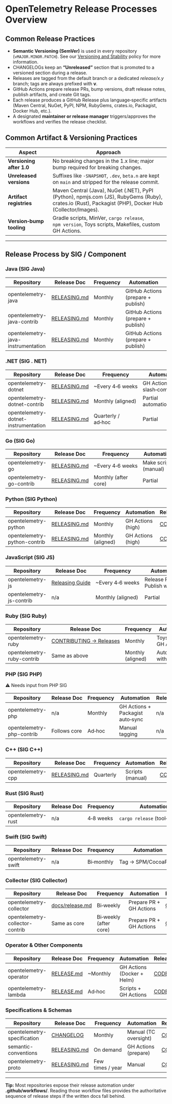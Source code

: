 # OpenTelemetry Release Processes Overview

## Common Release Practices
  * **Semantic Versioning (SemVer)** is used in every repository (`vMAJOR.MINOR.PATCH`). See our [Versioning and Stability](https://github.com/open-telemetry/opentelemetry-specification/blob/main/specification/versioning-and-stability.md) policy for more information.
  * CHANGELOGs keep an **“Unreleased”** section that is promoted to a versioned section during a release.
  * Releases are tagged from the default branch or a dedicated *release/x.y* branch; tags are always prefixed with **v**.
  * GitHub Actions prepare release PRs, bump versions, draft release notes, publish artifacts, and create Git tags.
  * Each release produces a GitHub Release plus language‑specific artifacts (Maven Central, NuGet, PyPI, NPM, RubyGems, crates.io, Packagist, Docker Hub, etc.).
  * A designated **maintainer or release manager** triggers/approves the workflows and verifies the release checklist.

## Common Artifact & Versioning Practices

| Aspect | Approach |
| ------ | -------- |
| **Versioning after 1.0** | No breaking changes in the 1.x line; major bump required for breaking changes. |
| **Unreleased versions** | Suffixes like `-SNAPSHOT`, `.dev`, `beta.n` are kept on `main` and stripped for the release commit. |
| **Artifact registries** | Maven Central (Java), NuGet (.NET), PyPI (Python), npmjs.com (JS), RubyGems (Ruby), crates.io (Rust), Packagist (PHP), Docker Hub (Collector/Images). |
| **Version‑bump tooling** | Gradle scripts, MinVer, `cargo release`, `npm version`, Toys scripts, Makefiles, custom GH Actions. |

---

## Release Process by SIG / Component

### Java (SIG Java)

| Repository | Release Doc | Frequency | Automation | Release Maintainers |
| ---------- | ---------- | --------- | ---------- | ------------------- |
| opentelemetry-java | [RELEASING.md](https://github.com/open-telemetry/opentelemetry-java/blob/main/RELEASING.md) | Monthly | GitHub Actions (prepare + publish) | [CODEOWNERS](https://github.com/open-telemetry/opentelemetry-java/blob/main/.github/CODEOWNERS) |
| opentelemetry-java-contrib | [RELEASING.md](https://github.com/open-telemetry/opentelemetry-java-contrib/blob/main/RELEASING.md) | Monthly | GitHub Actions (prepare + publish) | [CODEOWNERS](https://github.com/open-telemetry/opentelemetry-java-contrib/blob/main/.github/CODEOWNERS) |
| opentelemetry-java-instrumentation | [RELEASING.md](https://github.com/open-telemetry/opentelemetry-java-instrumentation/blob/main/RELEASING.md) | Monthly | GitHub Actions (prepare + publish) | [CODEOWNERS](https://github.com/open-telemetry/opentelemetry-java-instrumentation/blob/main/.github/CODEOWNERS) |

### .NET (SIG . NET)

| Repository | Release Doc | Frequency | Automation | Release Maintainers |
| ---------- | ---------- | --------- | ---------- | ------------------- |
| opentelemetry-dotnet | [RELEASING.md](https://github.com/open-telemetry/opentelemetry-dotnet/blob/main/build/RELEASING.md) | ~Every 4‑6 weeks | GH Actions + slash‑commands | [CODEOWNERS](https://github.com/open-telemetry/opentelemetry-dotnet/blob/main/.github/CODEOWNERS) |
| opentelemetry-dotnet-contrib | [RELEASING.md](https://github.com/open-telemetry/opentelemetry-dotnet-contrib/blob/main/build/RELEASING.md) | Monthly (aligned) | Partial automation | [CODEOWNERS](https://github.com/open-telemetry/opentelemetry-dotnet-contrib/blob/main/CODEOWNERS) |
| opentelemetry-dotnet-instrumentation | [RELEASING.md](https://github.com/open-telemetry/opentelemetry-dotnet-instrumentation/blob/main/docs/releasing.md) | Quarterly / ad‑hoc | Partial | [CODEOWNERS](https://github.com/open-telemetry/opentelemetry-dotnet-instrumentation/blob/main/.github/CODEOWNERS) |

### Go (SIG Go)

| Repository | Release Doc | Frequency | Automation | Release Maintainers |
| ---------- | ---------- | --------- | ---------- | ------------------- |
| opentelemetry-go | [RELEASING.md](https://github.com/open-telemetry/opentelemetry-go/blob/main/RELEASING.md) | ~Every 4‑6 weeks | Make scripts (manual) | [CODEOWNERS](https://github.com/open-telemetry/opentelemetry-go/blob/main/CODEOWNERS) |
| opentelemetry-go-contrib | [RELEASING.md](https://github.com/open-telemetry/opentelemetry-go-contrib/blob/main/RELEASING.md) | Monthly (after core) | Partial | [CODEOWNERS](https://github.com/open-telemetry/opentelemetry-go-contrib/blob/main/CODEOWNERS) |

### Python (SIG Python)

| Repository | Release Doc | Frequency | Automation | Release Maintainers |
| ---------- | ---------- | --------- | ---------- | ------------------- |
| opentelemetry-python | [RELEASING.md](https://github.com/open-telemetry/opentelemetry-python/blob/main/RELEASING.md) | Monthly | GH Actions (high) | [CODEOWNERS](https://github.com/open-telemetry/opentelemetry-python/blob/main/.github/CODEOWNERS) |
| opentelemetry-python-contrib | [RELEASING.md](https://github.com/open-telemetry/opentelemetry-python-contrib/blob/main/RELEASING.md) | Monthly (aligned) | GH Actions (high) | [CODEOWNERS](https://github.com/open-telemetry/opentelemetry-python-contrib/blob/main/.github/CODEOWNERS) |

### JavaScript (SIG JS)

| Repository | Release Doc | Frequency | Automation | Release Maintainers |
| ---------- | ---------- | --------- | ---------- | ------------------- |
| opentelemetry-js | [Releasing Guide](https://github.com/open-telemetry/opentelemetry-js/blob/main/doc/contributing/releasing.md) | ~Every 4‑6 weeks | Release PR + Publish workflow | [CODEOWNERS](https://github.com/open-telemetry/opentelemetry-js/blob/main/.github/CODEOWNERS) |
| opentelemetry-js-contrib | n/a | Monthly (aligned) | Partial | [CODEOWNERS](https://github.com/open-telemetry/opentelemetry-js-contrib/blob/main/.github/CODEOWNERS) |

### Ruby (SIG Ruby)

| Repository | Release Doc | Frequency | Automation | Release Maintainers |
| ---------- | ---------- | --------- | ---------- | ------------------- |
| opentelemetry-ruby | [CONTRIBUTING → Releases](https://github.com/open-telemetry/opentelemetry-ruby/blob/main/CONTRIBUTING.md#releases) | Monthly | Toys scripts + GH Actions | [CODEOWNERS](https://github.com/open-telemetry/opentelemetry-ruby/blob/main/CODEOWNERS) |
| opentelemetry-ruby-contrib | Same as above | Monthly (aligned) | Automated with core | [CODEOWNERS](https://github.com/open-telemetry/opentelemetry-ruby/blob/main/CODEOWNERS) |

### PHP (SIG PHP)

⚠️ Needs input from PHP SIG

| Repository | Release Doc | Frequency | Automation | Release Maintainers |
| ---------- | ---------- | --------- | ---------- | ------------------- |
| opentelemetry-php | n/a | Monthly | GH Actions + Packagist auto‑sync | n/a |
| opentelemetry-php-contrib | Follows core | Ad‑hoc | Manual tagging | n/a |

### C++ (SIG C++)

| Repository | Release Doc | Frequency | Automation | Release Maintainers |
| ---------- | ---------- | --------- | ---------- | ------------------- |
| opentelemetry-cpp | [RELEASING.md](https://github.com/open-telemetry/opentelemetry-cpp/blob/main/RELEASING.md) | Quarterly | Scripts (manual) | [CODEOWNERS](https://github.com/open-telemetry/opentelemetry-cpp/blob/main/.github/CODEOWNERS) |

### Rust (SIG Rust)

| Repository | Release Doc | Frequency | Automation | Release Maintainers |
| ---------- | ---------- | --------- | ---------- | ------------------- |
| opentelemetry-rust | n/a | 4‑8 weeks | `cargo release` (tool‑assisted) | [CODEOWNERS](https://github.com/open-telemetry/opentelemetry-rust/blob/main/.github/CODEOWNERS) |

### Swift (SIG Swift)

| Repository | Release Doc | Frequency | Automation | Release Maintainers |
| ---------- | ---------- | --------- | ---------- | ------------------- |
| opentelemetry-swift | n/a | Bi‑monthly | Tag → SPM/CocoaPods | [CODEOWNERS](https://github.com/open-telemetry/opentelemetry-swift/blob/main/CODEOWNERS) |

### Collector (SIG Collector)

| Repository | Release Doc | Frequency | Automation | Release Maintainers |
| ---------- | ---------- | --------- | ---------- | ------------------- |
| opentelemetry-collector | [docs/release.md](https://github.com/open-telemetry/opentelemetry-collector/blob/main/docs/release.md) | Bi‑weekly | Prepare PR + GH Actions | [CODEOWNERS](https://github.com/open-telemetry/opentelemetry-collector/blob/main/.github/CODEOWNERS) |
| opentelemetry-collector-contrib | Same as core | Bi‑weekly (after core) | Prepare PR + GH Actions | [CODEOWNERS](https://github.com/open-telemetry/opentelemetry-collector-contrib/blob/main/.github/CODEOWNERS) |

### Operator & Other Components

| Repository | Release Doc | Frequency | Automation | Release Maintainers |
| ---------- | ---------- | --------- | ---------- | ------------------- |
| opentelemetry-operator | [RELEASE.md](https://github.com/open-telemetry/opentelemetry-operator/blob/main/RELEASE.md) | ~Monthly | GH Actions (Docker + Helm) | [CODEOWNERS](https://github.com/open-telemetry/opentelemetry-operator/blob/main/.github/CODEOWNERS) |
| opentelemetry-lambda | [RELEASE.md](https://github.com/open-telemetry/opentelemetry-lambda/blob/main/RELEASE.md) | Ad‑hoc | Scripts + GH Actions | [CODEOWNERS](https://github.com/open-telemetry/opentelemetry-lambda/blob/main/.github/CODEOWNERS) |

### Specifications & Schemas

| Repository | Release Doc | Frequency | Automation | Release Maintainers |
| ---------- | ---------- | --------- | ---------- | ------------------- |
| opentelemetry-specification | [CHANGELOG](https://github.com/open-telemetry/opentelemetry-specification/blob/main/CHANGELOG.md) | Monthly | Manual (TC oversight) | [CODEOWNERS](https://github.com/open-telemetry/opentelemetry-specification/blob/main/.github/CODEOWNERS) |
| semantic-conventions | [RELEASING.md](https://github.com/open-telemetry/semantic-conventions/blob/main/RELEASING.md) | On demand | GH Actions (prepare) | [CODEOWNERS](https://github.com/open-telemetry/semantic-conventions/blob/main/.github/CODEOWNERS) |
| opentelemetry-proto | [RELEASING.md](https://github.com/open-telemetry/opentelemetry-proto/blob/main/RELEASING.md) | Few times / year | Manual | [CODEOWNERS](https://github.com/open-telemetry/opentelemetry-proto/blob/main/.github/CODEOWNERS) |

---

**Tip:** Most repositories expose their release automation under **.github/workflows/**. Reading those workflow files provides the authoritative sequence of release steps if the written docs fall behind.
